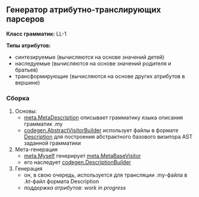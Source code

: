 ## Генератор атрибутно-транслирующих парсеров

**Класс грамматик:** LL-1

**Типы атрибутов:** 
* синтезируемые (вычисляются на основе значений детей)
* наследуемые (вычисляются на основе значений родителя и братьев)
* трансформирующие (вычисляются на основе других атрибутов в вершине)

### Сборка

1. Основы:
    - [meta.MetaDescription](include/translate/meta/MetaDescription.kt) описывает грамматику языка описания грамматик .my
    - [codegen.AbstractVisitorBuilder](include/translate/codegen/AbstractVisitorBuilder.kt) использует файлы в формате [Description](include/structure/Description.kt)
    для построения абстрактного базового визитора AST заданной грамматики
2. Мета-генерация
    - [meta.Myself](include/translate/meta/Myself.kt) генерирует <span style="color:red !important">[meta.MetaBaseVisitor](include/translate/meta/MetaBaseVisitor.kt)</span>
    - его наследует [codegen.DescriptionBuilder](include/translate/codegen/DescriptionBuilder.kt)
3. Генерация
    - он, в свою очередь, используется для трансляции .my-файла в .kt-файл формата Description
    - *поддержка атрибутов: work in progress* 